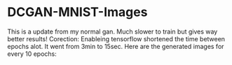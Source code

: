# DCGAN-MNIST-Images
This is a update from my normal gan. Much slower to train but gives way better results!
Corection: Enableing tensorflow shortened the time between epochs alot. It went from 3min to 15sec.
Here are the generated images for every 10 epochs:
